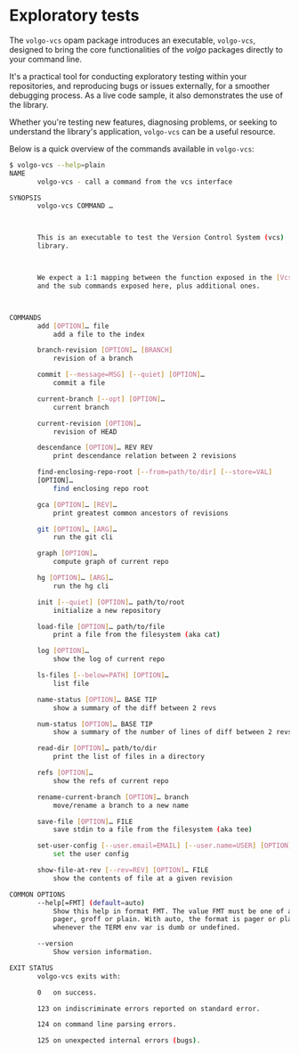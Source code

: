 # Exploratory tests

The `volgo-vcs` opam package introduces an executable, `volgo-vcs`, designed to bring the core functionalities of the *volgo* packages directly to your command line.

It's a practical tool for conducting exploratory testing within your repositories, and reproducing bugs or issues externally, for a smoother debugging process. As a live code sample, it also demonstrates the use of the library.

Whether you're testing new features, diagnosing problems, or seeking to understand the library's application, `volgo-vcs` can be a useful resource.

Below is a quick overview of the commands available in `volgo-vcs`:

```bash
$ volgo-vcs --help=plain
NAME
       volgo-vcs - call a command from the vcs interface

SYNOPSIS
       volgo-vcs COMMAND …



       This is an executable to test the Version Control System (vcs)
       library.



       We expect a 1:1 mapping between the function exposed in the [Vcs.S]
       and the sub commands exposed here, plus additional ones.



COMMANDS
       add [OPTION]… file
           add a file to the index

       branch-revision [OPTION]… [BRANCH]
           revision of a branch

       commit [--message=MSG] [--quiet] [OPTION]…
           commit a file

       current-branch [--opt] [OPTION]…
           current branch

       current-revision [OPTION]…
           revision of HEAD

       descendance [OPTION]… REV REV
           print descendance relation between 2 revisions

       find-enclosing-repo-root [--from=path/to/dir] [--store=VAL]
       [OPTION]…
           find enclosing repo root

       gca [OPTION]… [REV]…
           print greatest common ancestors of revisions

       git [OPTION]… [ARG]…
           run the git cli

       graph [OPTION]…
           compute graph of current repo

       hg [OPTION]… [ARG]…
           run the hg cli

       init [--quiet] [OPTION]… path/to/root
           initialize a new repository

       load-file [OPTION]… path/to/file
           print a file from the filesystem (aka cat)

       log [OPTION]…
           show the log of current repo

       ls-files [--below=PATH] [OPTION]…
           list file

       name-status [OPTION]… BASE TIP
           show a summary of the diff between 2 revs

       num-status [OPTION]… BASE TIP
           show a summary of the number of lines of diff between 2 revs

       read-dir [OPTION]… path/to/dir
           print the list of files in a directory

       refs [OPTION]…
           show the refs of current repo

       rename-current-branch [OPTION]… branch
           move/rename a branch to a new name

       save-file [OPTION]… FILE
           save stdin to a file from the filesystem (aka tee)

       set-user-config [--user.email=EMAIL] [--user.name=USER] [OPTION]…
           set the user config

       show-file-at-rev [--rev=REV] [OPTION]… FILE
           show the contents of file at a given revision

COMMON OPTIONS
       --help[=FMT] (default=auto)
           Show this help in format FMT. The value FMT must be one of auto,
           pager, groff or plain. With auto, the format is pager or plain
           whenever the TERM env var is dumb or undefined.

       --version
           Show version information.

EXIT STATUS
       volgo-vcs exits with:

       0   on success.

       123 on indiscriminate errors reported on standard error.

       124 on command line parsing errors.

       125 on unexpected internal errors (bugs).

```
